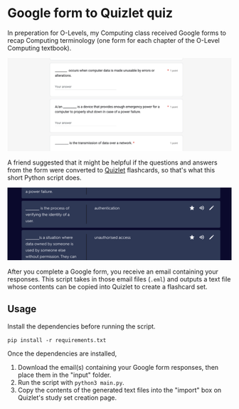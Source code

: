 # Google form to Quizlet quiz

In preperation for O-Levels, my Computing class received Google forms to recap Computing terminology (one form for each chapter of the O-Level Computing textbook).

![Questions from the Google form](questions.png)

A friend suggested that it might be helpful if the questions and answers from the form were converted to [Quizlet](https://quizlet.com) flashcards, so that's what this short Python script does.

![Quizlet flashcards](flashcards.png)

After you complete a Google form, you receive an email containing your responses. This script takes in those email files (`.eml`) and outputs a text file whose contents can be copied into Quizlet to create a flashcard set.

## Usage

Install the dependencies before running the script.

```
pip install -r requirements.txt
```

Once the dependencies are installed,

1. Download the email(s) containing your Google form responses, then place them in the "input" folder.
2. Run the script with `python3 main.py`.
3. Copy the contents of the generated text files into the "import" box on Quizlet's study set creation page.